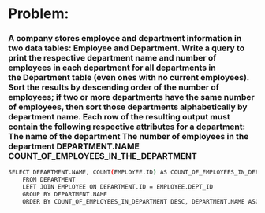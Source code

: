 # Problem:

### A company stores employee and department information in two data tables: Employee and Department. Write a query to print the respective department name and number of employees in each department for all departments in the Department table (even ones with no current employees). Sort the results by descending order of the number of employees; if two or more departments have the same number of employees, then sort those departments alphabetically by department name. Each row of the resulting output must contain the following respective attributes for a department: The name of the department The number of employees in the department DEPARTMENT.NAME COUNT_OF_EMPLOYEES_IN_THE_DEPARTMENT


```sh
SELECT DEPARTMENT.NAME, COUNT(EMPLOYEE.ID) AS COUNT_OF_EMPLOYEES_IN_DEPARTMENT
    FROM DEPARTMENT
    LEFT JOIN EMPLOYEE ON DEPARTMENT.ID = EMPLOYEE.DEPT_ID
    GROUP BY DEPARTMENT.NAME
    ORDER BY COUNT_OF_EMPLOYEES_IN_DEPARTMENT DESC, DEPARTMENT.NAME ASC
```